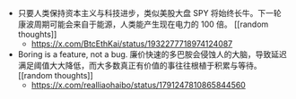 - 只要人类保持资本主义与科技进步，类似美股大盘 SPY 将始终长牛。下一轮康波周期可能会来自于能源，人类能产生现在电力的 100 倍。 [[random thoughts]]
	- https://x.com/BtcEthKai/status/1932277718974124087
- Boring is a feature, not a bug. 廉价快速的多巴胺会侵蚀人的大脑，导致延迟满足阈值大大降低，而大多数真正有价值的事往往根植于积累与等待。 [[random thoughts]]
	- https://x.com/realliaohaibo/status/1791247810865844560
